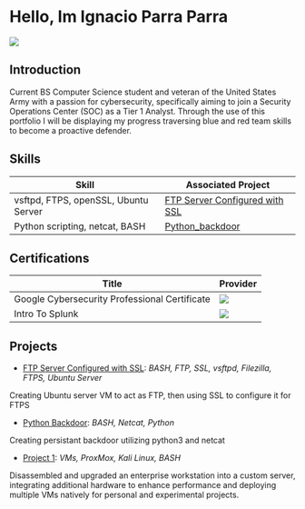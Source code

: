 # Hello, Im Ignacio Parra Parra
<a href="https://www.linkedin.com/in/ignacio-parra-parra"><img src="https://img.shields.io/badge/-LinkedIn-0072b1?&style=for-the-badge&logo=linkedin&logoColor=white" /></a>

## Introduction
Current BS Computer Science student and veteran of the United States Army with a passion for cybersecurity, specifically aiming to join a Security Operations Center (SOC) as a Tier 1 Analyst. Through the use of this portfolio I will be displaying
my progress traversing blue and red team skills to become a proactive defender.

## Skills
| Skill                                         | Associated Project         |
|-----------------------------------------------|----------------------------|
| vsftpd, FTPS, openSSL, Ubuntu Server         | <a href="https://github.com/ignacioparraparra/FTP_config">FTP Server Configured with SSL</a>          
| Python scripting, netcat, BASH        | <a href="https://github.com/ignacioparraparra/Python_CLIBackdoor">Python_backdoor</a>|
## Certifications
| Title                                         | Provider                   |
|-----------------------------------------------|----------------------------|
| Google Cybersecurity Professional Certificate           | <img src="https://img.shields.io/badge/Google-4285F4?style=for-the-badge&logo=google&logoColor=white" />            
| Intro To Splunk                               | <img src="https://img.shields.io/badge/-Splunk-000000?&style=for-the-badge&logo=Splunk&logoColor=white" />                     |

## Projects
- <a href="https://github.com/ignacioparraparra/FTP_config">FTP Server Configured with SSL</a>: _BASH, FTP, SSL, vsftpd, Filezilla, FTPS, Ubuntu Server_

Creating Ubuntu server VM to act as FTP, then using SSL to configure it for FTPS

- <a href="https://github.com/ignacioparraparra/Python_CLIBackdoor">Python Backdoor</a>: _BASH, Netcat, Python_

Creating persistant backdoor utilizing python3 and netcat

- <a href="https://github.com/ignacioparraparra/Project-1/tree/main">Project 1</a>: _VMs, ProxMox, Kali Linux, BASH_

Disassembled and upgraded an enterprise workstation into a custom server, integrating additional
hardware to enhance performance and deploying multiple VMs natively for personal and
experimental projects.

